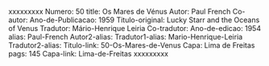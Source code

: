 xxxxxxxxx
Numero: 50
title: Os Mares de Vénus
Autor: Paul French
Co-autor: 
Ano-de-Publicacao: 1959
Titulo-original: Lucky Starr and the Oceans of Venus
Tradutor: Mário-Henrique Leiria
Co-tradutor: 
Ano-de-edicao: 1954
alias: Paul-French
Autor2-alias: 
Tradutor1-alias: Mario-Henrique-Leiria
Tradutor2-alias: 
Titulo-link: 50-Os-Mares-de-Venus
Capa: Lima de Freitas
pags: 145
Capa-link: Lima-de-Freitas
xxxxxxxxx